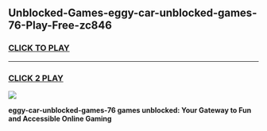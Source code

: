 
## Unblocked-Games-eggy-car-unblocked-games-76-Play-Free-zc846
<h3>
<a href="https://premium76.site?title=eggy-car-unblocked-games-76&ref=21A">CLICK TO PLAY</a></h3>
<hr>

<h3>
<a href="https://premium76.site?title=eggy-car-unblocked-games-76&ref=21A">CLICK 2 PLAY</a>
  
</h3>

<a href="https://premium76.site?title=eggy-car-unblocked-games-76&ref=21A"><img src="https://clearcache.store/games.png"></a>


**eggy-car-unblocked-games-76 games unblocked: Your Gateway to Fun and Accessible Online Gaming**

